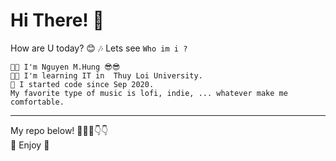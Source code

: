 # Hi There! 👋
How are U today? 😊 🎶  Lets see ```Who im i ?```
```
🐱‍🏍 I'm Nguyen M.Hung 😎😎
🏢🏢 I'm learning IT in  Thuy Loi University.
🐣 I started code since Sep 2020.
My favorite type of music is lofi, indie, ... whatever make me comfortable.
```
<hr>
My repo below! 🐧🐧😋👇👇 <br>
🎵 Enjoy 🎹

